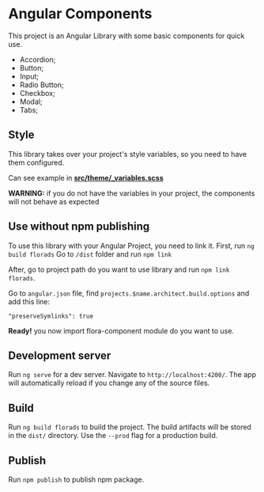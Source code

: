 # Angular Components

This project is an Angular Library with some basic components for quick use.

- Accordion;
- Button;
- Input;
- Radio Button;
- Checkbox;
- Modal;
- Tabs;

## Style

This library takes over your project's style variables, so you need to have them configured.

Can see example in **[src/theme/\_variables.scss](https://github.com/matheusrufinos/flora/blob/master/src/theme/_variables.scss)**

**WARNING:** if you do not have the variables in your project, the components will not behave as expected

## Use without npm publishing

To use this library with your Angular Project, you need to link it.
First, run `ng build florads`
Go to `/dist` folder and run `npm link`

After, go to project path do you want to use library and run `npm link florads`.

Go to `angular.json` file, find `projects.$name.architect.build.options` and add this line:

`"preserveSymlinks": true`

**Ready!** you now import flora-component module do you want to use.

## Development server

Run `ng serve` for a dev server. Navigate to `http://localhost:4200/`. The app will automatically reload if you change any of the source files.

## Build

Run `ng build florads` to build the project. The build artifacts will be stored in the `dist/` directory. Use the `--prod` flag for a production build.

## Publish

Run `npm publish` to publish npm package.
